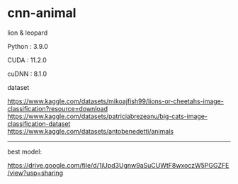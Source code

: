 # cnn-animal

lion &amp; leopard

Python : 3.9.0

CUDA : 11.2.0

cuDNN : 8.1.0

dataset

https://www.kaggle.com/datasets/mikoajfish99/lions-or-cheetahs-image-classification?resource=download
https://www.kaggle.com/datasets/patriciabrezeanu/big-cats-image-classification-dataset
https://www.kaggle.com/datasets/antobenedetti/animals

---

best model:

https://drive.google.com/file/d/1jUpd3Ugnw9aSuCUWtF8wxoczW5PGGZFE/view?usp=sharing
